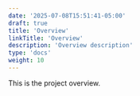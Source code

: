 ```yaml
---
date: '2025-07-08T15:51:41-05:00'
draft: true
title: 'Overview'
linkTitle: 'Overview'
description: 'Overview description'
type: 'docs'
weight: 10
---
```


This is the project overview.
